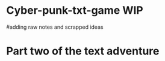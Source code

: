 # Cyber-punk-txt-game WIP

#adding raw notes and scrapped ideas






# Part two of the text adventure



